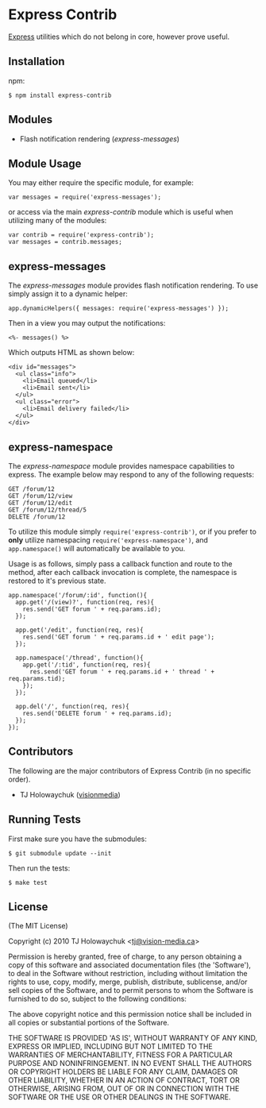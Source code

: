 
# Express Contrib
      
  [Express](http://expressjs.com) utilities which do not belong in core, however prove useful.

## Installation

npm:

    $ npm install express-contrib

## Modules

  * Flash notification rendering (_express-messages_)

## Module Usage

You may either require the specific module, for example:

    var messages = require('express-messages');

or access via the main _express-contrib_ module which is useful when
utilizing many of the modules:

    var contrib = require('express-contrib');
    var messages = contrib.messages;

## express-messages

The _express-messages_ module provides flash notification rendering. To use simply assign it to a dynamic helper:

    app.dynamicHelpers({ messages: require('express-messages') });

Then in a view you may output the notifications:

    <%- messages() %>

Which outputs HTML as shown below:

    <div id="messages">
      <ul class="info">
        <li>Email queued</li>
        <li>Email sent</li>
      </ul>
      <ul class="error">
        <li>Email delivery failed</li>
      </ul>
    </div>

## express-namespace

The _express-namespace_ module provides namespace capabilities to express. The example below may respond to any of the following requests:

    GET /forum/12
    GET /forum/12/view
    GET /forum/12/edit
    GET /forum/12/thread/5
    DELETE /forum/12

To utilize this module simply `require('express-contrib')`, or if you prefer to __only__ utilize namespacing `require('express-namespace')`, and `app.namespace()` will automatically be available to you.

Usage is as follows, simply pass a callback function and route to the method, after each callback invocation is complete, the namespace is restored to it's previous state.

    app.namespace('/forum/:id', function(){
      app.get('/(view)?', function(req, res){
        res.send('GET forum ' + req.params.id);
      });
      
      app.get('/edit', function(req, res){
        res.send('GET forum ' + req.params.id + ' edit page');
      });

      app.namespace('/thread', function(){
        app.get('/:tid', function(req, res){
          res.send('GET forum ' + req.params.id + ' thread ' + req.params.tid);
        });
      });

      app.del('/', function(req, res){
        res.send('DELETE forum ' + req.params.id);
      });
    });

## Contributors

The following are the major contributors of Express Contrib (in no specific order).

  * TJ Holowaychuk ([visionmedia](http://github.com/visionmedia))

## Running Tests

First make sure you have the submodules:

    $ git submodule update --init

Then run the tests:

    $ make test

## License 

(The MIT License)

Copyright (c) 2010 TJ Holowaychuk &lt;tj@vision-media.ca&gt;

Permission is hereby granted, free of charge, to any person obtaining
a copy of this software and associated documentation files (the
'Software'), to deal in the Software without restriction, including
without limitation the rights to use, copy, modify, merge, publish,
distribute, sublicense, and/or sell copies of the Software, and to
permit persons to whom the Software is furnished to do so, subject to
the following conditions:

The above copyright notice and this permission notice shall be
included in all copies or substantial portions of the Software.

THE SOFTWARE IS PROVIDED 'AS IS', WITHOUT WARRANTY OF ANY KIND,
EXPRESS OR IMPLIED, INCLUDING BUT NOT LIMITED TO THE WARRANTIES OF
MERCHANTABILITY, FITNESS FOR A PARTICULAR PURPOSE AND NONINFRINGEMENT.
IN NO EVENT SHALL THE AUTHORS OR COPYRIGHT HOLDERS BE LIABLE FOR ANY
CLAIM, DAMAGES OR OTHER LIABILITY, WHETHER IN AN ACTION OF CONTRACT,
TORT OR OTHERWISE, ARISING FROM, OUT OF OR IN CONNECTION WITH THE
SOFTWARE OR THE USE OR OTHER DEALINGS IN THE SOFTWARE.
